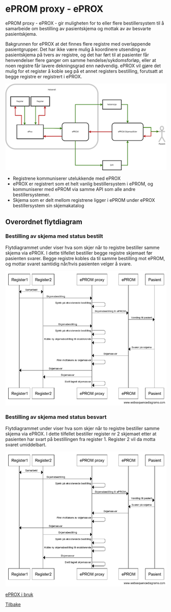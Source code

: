 # ePROM proxy - ePROX

ePROM proxy - ePROX - gir muligheten for to eller flere bestillersystem til å samarbeide om bestilling av pasientskjema og mottak av av besvarte pasientskjema. 

Bakgrunnen for ePROX at det finnes flere registre med overlappende pasientgrupper. Det har ikke være mulig å koordinere utsending av pasientskjema på tvers av registre, og det har ført til at pasienter får henvendelser flere ganger om samme hendelse/sykdomsforløp, eller at noen registre får lavere dekningsgrad enn nødvendig. ePROX vil gjøre det mulig for et register å koble seg på et annet registers bestilling, forutsatt at begge registre er registrert i ePROX.

![eprom](img/ePROM_proxy.png)


- Registrene kommuniserer utelukkende med ePROX
- ePROX er registrert som et helt vanlig bestillersystem i ePROM, og kommuniserer med ePROM via samme API som alle andre bestillersystemer.
- Skjema som er delt mellom registrene ligger i ePROM under ePROX bestillersystem sin skjemakatalog

## Overordnet flytdiagram

### Bestilling av skjema med status bestilt 

Flytdiagrammet under viser hva som skjer når to registre bestiller samme skjema via ePROX. I dette tilfellet bestiller begge registre skjemaet før pasienten svarer. Begge registre kobles da til samme bestilling mot ePROM, og mottar svaret samtidig når/hvis pasienten velger å svare.  

![eprox](img/ePROX_kobling_bestilling.png)

### Bestilling av skjema med status besvart

Flytdiagrammet under viser hva som skjer når to registre bestiller samme skjema via ePROX. I dette tilfellet bestiller register nr 2 skjemaet etter at pasienten har svart på bestillingen fra register 1. Register 2 vil da motta svaret umiddelbart. 

![eprox](img/ePROX_kobling_bestilling_med_besvarelse.png)

[ePROX i bruk](IntegrasjonOgBrukEProx)

[Tilbake](./)
